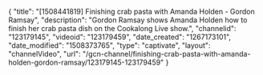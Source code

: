 {
    "title": "[1508441819] Finishing crab pasta with Amanda Holden - Gordon Ramsay",
    "description": "Gordon Ramsay shows Amanda Holden how to finish her crab pasta dish on the Cookalong Live show.",
    "channelid": "123179145",
    "videoid": "123179459",
    "date_created": "1267173101",
    "date_modified": "1508373765",
    "type": "captivate",
    "layout": "channelVideo",
    "url": "\/gcn-channel\/finishing-crab-pasta-with-amanda-holden-gordon-ramsay\/123179145-123179459"
}